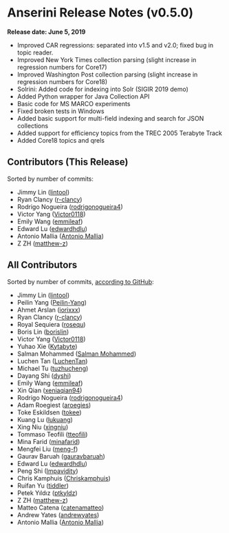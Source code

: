 # Anserini Release Notes (v0.5.0)

**Release date: June 5, 2019**

+ Improved CAR regressions: separated into v1.5 and v2.0; fixed bug in topic reader.
+ Improved New York Times collection parsing (slight increase in regression numbers for Core17)
+ Improved Washington Post collection parsing (slight increase in regression numbers for Core18)
+ Solrini: Added code for indexing into Solr (SIGIR 2019 demo)
+ Added Python wrapper for Java Collection API
+ Basic code for MS MARCO experiments
+ Fixed broken tests in Windows
+ Added basic support for multi-field indexing and search for JSON collections
+ Added support for efficiency topics from the TREC 2005 Terabyte Track
+ Added Core18 topics and qrels

## Contributors (This Release)

Sorted by number of commits:

+ Jimmy Lin ([lintool](https://github.com/lintool))
+ Ryan Clancy ([r-clancy](https://github.com/r-clancy))
+ Rodrigo Nogueira ([rodrigonogueira4](https://github.com/rodrigonogueira4))
+ Victor Yang ([Victor0118](https://github.com/Victor0118))
+ Emily Wang ([emmileaf](https://github.com/emmileaf))
+ Edward Lu ([edwardhdlu](https://github.com/edwardhdlu))
+ Antonio Mallia ([Antonio Mallia](https://github.com/amallia))
+ Z ZH ([matthew-z](https://github.com/matthew-z))

## All Contributors

Sorted by number of commits, [according to GitHub](https://github.com/castorini/Anserini/graphs/contributors):

+ Jimmy Lin ([lintool](https://github.com/lintool))
+ Peilin Yang ([Peilin-Yang](https://github.com/Peilin-Yang))
+ Ahmet Arslan ([iorixxx](https://github.com/iorixxx))
+ Ryan Clancy ([r-clancy](https://github.com/r-clancy))
+ Royal Sequiera ([rosequ](https://github.com/rosequ))
+ Boris Lin ([borislin](https://github.com/borislin))
+ Victor Yang ([Victor0118](https://github.com/Victor0118))
+ Yuhao Xie ([Kytabyte](https://github.com/Kytabyte))
+ Salman Mohammed ([Salman Mohammed](https://github.com/salman1993))
+ Luchen Tan ([LuchenTan](https://github.com/LuchenTan))
+ Michael Tu ([tuzhucheng](https://github.com/tuzhucheng))
+ Dayang Shi ([dyshi](https://github.com/dyshi))
+ Emily Wang ([emmileaf](https://github.com/emmileaf))
+ Xin Qian ([xeniaqian94](https://github.com/xeniaqian94))
+ Rodrigo Nogueira ([rodrigonogueira4](https://github.com/rodrigonogueira4))
+ Adam Roegiest ([aroegies](https://github.com/aroegies))
+ Toke Eskildsen ([tokee](https://github.com/tokee))
+ Kuang Lu ([lukuang](https://github.com/lukuang))
+ Xing Niu ([xingniu](https://github.com/xingniu))
+ Tommaso Teofili ([tteofili](https://github.com/tteofili))
+ Mina Farid ([minafarid](https://github.com/minafarid))
+ Mengfei Liu ([meng-f](https://github.com/meng-f))
+ Gaurav Baruah ([gauravbaruah](https://github.com/gauravbaruah))
+ Edward Lu ([edwardhdlu](https://github.com/edwardhdlu))
+ Peng Shi ([Impavidity](https://github.com/Impavidity))
+ Chris Kamphuis ([Chriskamphuis](https://github.com/Chriskamphuis))
+ Ruifan Yu ([tiddler](https://github.com/tiddler))
+ Petek Yıldız ([ptkyldz](https://github.com/ptkyldz))
+ Z ZH ([matthew-z](https://github.com/matthew-z))
+ Matteo Catena ([catenamatteo](https://github.com/catenamatteo))
+ Andrew Yates ([andrewyates](https://github.com/andrewyates))
+ Antonio Mallia ([Antonio Mallia](https://github.com/amallia))
